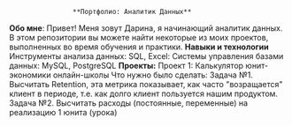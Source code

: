                     **Портфолио: Аналитик Данных**
**Обо мне**: 
Привет! Меня зовут Дарина, я начинающий аналитик данных. В этом репозитории вы можете найти некоторые из моих проектов, выполненных во время обучения и практики.
**Навыки и технологии**
Инструменты анализа данных: SQL, Excel:
Системы управления базами данных: MySQL, PostgreSQL
**Проекты:**
Проект 1: Калькулятор юнит-экономики онлайн-школы
Что нужно было сделать:
Задача №1. Высчитать Retention, эта метрика показывает, как часто "возращается" клиент в периоде, т.е. как долго клиент пользуется нашим продуктом.
Задача №2. Высчитать расходы (постоянные, переменные) на реализацию 1 юнита (урока)
